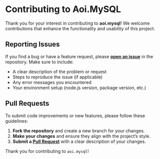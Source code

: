 # Contributing to Aoi.MySQL

Thank you for your interest in contributing to **aoi.mysql**! We welcome contributions that enhance the functionality and usability of this project.

## Reporting Issues

If you find a bug or have a feature request, please **[open an issue](https://github.com/tyowk/aoi.mysql/issues)** in the repository. Make sure to include:

- A clear description of the problem or request
- Steps to reproduce the issue (if applicable)
- Any error messages you encountered
- Your environment setup (node.js version, package version, etc.)

## Pull Requests

To submit code improvements or new features, please follow these guidelines:

1. **Fork the repository** and create a new branch for your changes.
2. **Make your changes** and ensure they align with the project’s style.
3. **Submit a [Pull Request](https://github.com/tyowk/aoi.mysql/pulls)** with a clear description of your changes.

Thank you for contributing to `aoi.mysql`!
